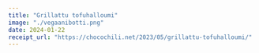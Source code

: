 ```yaml
---
title: "Grillattu tofuhalloumi"
image: "./vegaanibotti.png"
date: 2024-01-22
receipt_url: "https://chocochili.net/2023/05/grillattu-tofuhalloumi/"
---
```

